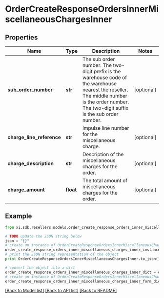 # OrderCreateResponseOrdersInnerMiscellaneousChargesInner


## Properties

Name | Type | Description | Notes
------------ | ------------- | ------------- | -------------
**sub_order_number** | **str** | The sub order number. The two-digit prefix is the warehouse code of the warehouse nearest the reseller. The middle number is the order number. The two-digit suffix is the sub order number. | [optional] 
**charge_line_reference** | **str** | Impulse line number for the miscellaneous charge. | [optional] 
**charge_description** | **str** | Description of the miscellaneous charges for the order. | [optional] 
**charge_amount** | **float** | The total amount of miscellaneous charges for the order. | [optional] 

## Example

```python
from xi.sdk.resellers.models.order_create_response_orders_inner_miscellaneous_charges_inner import OrderCreateResponseOrdersInnerMiscellaneousChargesInner

# TODO update the JSON string below
json = "{}"
# create an instance of OrderCreateResponseOrdersInnerMiscellaneousChargesInner from a JSON string
order_create_response_orders_inner_miscellaneous_charges_inner_instance = OrderCreateResponseOrdersInnerMiscellaneousChargesInner.from_json(json)
# print the JSON string representation of the object
print OrderCreateResponseOrdersInnerMiscellaneousChargesInner.to_json()

# convert the object into a dict
order_create_response_orders_inner_miscellaneous_charges_inner_dict = order_create_response_orders_inner_miscellaneous_charges_inner_instance.to_dict()
# create an instance of OrderCreateResponseOrdersInnerMiscellaneousChargesInner from a dict
order_create_response_orders_inner_miscellaneous_charges_inner_form_dict = order_create_response_orders_inner_miscellaneous_charges_inner.from_dict(order_create_response_orders_inner_miscellaneous_charges_inner_dict)
```
[[Back to Model list]](../README.md#documentation-for-models) [[Back to API list]](../README.md#documentation-for-api-endpoints) [[Back to README]](../README.md)


